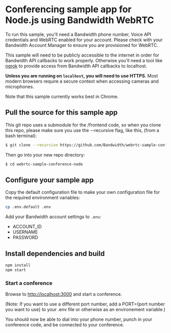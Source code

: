 # Conferencing sample app for Node.js using Bandwidth WebRTC

To run this sample, you'll need a Bandwidth phone number, Voice API credentials and WebRTC enabled for your account. Please check with your Bandwidth Account Manager to ensure you are provisioned for WebRTC.

This sample will need to be publicly accessible to the internet in order for Bandwidth API callbacks to work properly. Otherwise you'll need a tool like [ngrok](https://ngrok.com) to provide access from Bandwidth API callbacks to localhost.

**Unless you are running on `localhost`, you will need to use HTTPS**. Most modern browsers require a secure context when accessing cameras and microphones.

Note that this sample currently works best in Chrome.

## Pull the source for this sample app

This git repo uses a submodule for the /frontend code, so when you clone this repo, please make sure you use the --recursive flag, like this, (from a bash terminal):
```bash
$ git clone --recursive https://github.com/Bandwidth/webrtc-sample-conference-node.git  
```

Then go into your new repo directory:
```bash
$ cd webrtc-sample-conference-node
```

## Configure your sample app

Copy the default configuration file to make your own configuration file for the required environment variables:
```bash
cp .env.default .env
```

Add your Bandwidth account settings to `.env`:

* ACCOUNT\_ID
* USERNAME
* PASSWORD

## Install dependencies and build

```bash
npm install
npm start
```

### Start a conference
Browse to [http://localhost:3000](http://localhost:3000) and start a conference.

(Note: If you want to use a different port number, add a PORT={port number you want to use} to your .env file or otherwise as an environement variable.)

You should now be able to dial into your phone number, punch in your conference code, and be connected to your conference.
